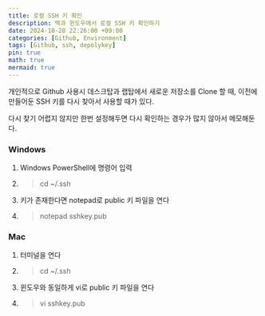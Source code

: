 ```yaml
---
title: 로컬 SSH 키 확인
description: 맥과 윈도우에서 로컬 SSH 키 확인하기
date: 2024-10-28 22:26:00 +09:00
categories: [Github, Environment]
tags: [Github, ssh, depolykey]
pin: true
math: true
mermaid: true
---
```


개인적으로 Github 사용시 데스크탑과 랩탑에서 새로운 저장소를 Clone 할 때, 이전에 만들어둔 SSH 키를 다시 찾아서 사용할 때가 있다.

다시 찾기 어렵지 않지만 한번 설정해두면 다시 확인하는 경우가 많지 않아서 메모해둔다.

### Windows

1. Windows PowerShell에 명령어 입력
2. > cd ~/.ssh
3. 키가 존재한다면 notepad로 public 키 파일을 연다
4. > notepad sshkey.pub

### Mac

1. 터미널을 연다
2. > cd ~/.ssh
3. 윈도우와 동일하게 vi로 public 키 파일을 연다
4. > vi sshkey.pub
